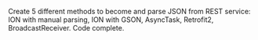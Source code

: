 Create 5 different methods to become and parse JSON from REST service: ION with manual parsing, ION with GSON, AsyncTask, Retrofit2, BroadcastReceiver. Code complete.
